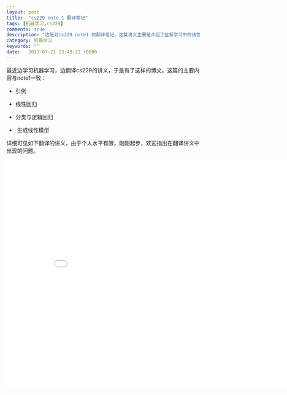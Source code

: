 ```yaml
---
layout: post
title:  "cs229 note 1 翻译笔记"
tags: [机器学习,cs229]
comments: true
description: "这是对cs229 note1 的翻译笔记，这篇讲义主要是介绍了监督学习中的线性回归和逻辑谛斯回归，以及指数家族与生成线性模型。"
category: 机器学习
keywords: ""
date:   2017-07-21 13:40:22 +0800
---
```


最近边学习机器学习，边翻译cs229的讲义，于是有了这样的博文。这篇的主要内容与note1一致：

- 引例 

- 线性回归

- 分类与逻辑回归 
   
-  生成线性模型

详细可见如下翻译的讲义，由于个人水平有限，刚刚起步，欢迎指出在翻译讲义中出现的问题。
  
<center><embed src="/assets/file/note1_Supervised learning.pdf" width="850" height="600"></center>                        

